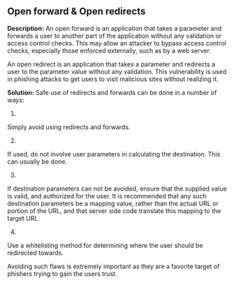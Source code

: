 
Open forward & Open redirects
-------

**Description:**
An open forward is an application that takes a parameter and forwards a user to another part of the application without any validation or access control checks. This may allow an attacker to bypass access control checks, especially those enforced externally, such as by a web server. 

An open redirect is an application that takes a parameter and redirects a user to the parameter value without any validation. This vulnerability is used in phishing attacks to get users to visit malicious sites without realizing it. 


**Solution:**
Safe use of redirects and forwards can be done in a number of ways:

1.
Simply avoid using redirects and forwards.

2.
If used, do not involve user parameters in calculating the destination. This can usually be done.

3.
If destination parameters can not be avoided, ensure that the supplied value is valid, and authorized for the user.
It is recommended that any such destination parameters be a mapping value, rather than the actual URL or portion of the URL, and that server side code translate this mapping to the target URL.

4. 
Use a whitelisting method for determining where the user should be redirected towards.

Avoiding such flaws is extremely important as they are a favorite target of phishers trying to gain the users trust. 

	